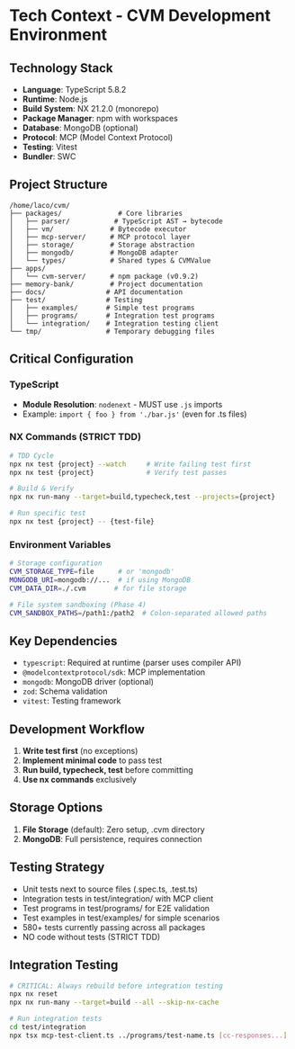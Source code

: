 # Tech Context - CVM Development Environment

## Technology Stack
- **Language**: TypeScript 5.8.2
- **Runtime**: Node.js
- **Build System**: NX 21.2.0 (monorepo)
- **Package Manager**: npm with workspaces
- **Database**: MongoDB (optional)
- **Protocol**: MCP (Model Context Protocol)
- **Testing**: Vitest
- **Bundler**: SWC

## Project Structure
```
/home/laco/cvm/
├── packages/              # Core libraries
│   ├── parser/           # TypeScript AST → bytecode
│   ├── vm/              # Bytecode executor
│   ├── mcp-server/      # MCP protocol layer
│   ├── storage/         # Storage abstraction
│   ├── mongodb/         # MongoDB adapter
│   └── types/           # Shared types & CVMValue
├── apps/
│   └── cvm-server/      # npm package (v0.9.2)
├── memory-bank/         # Project documentation
├── docs/               # API documentation
├── test/               # Testing
│   ├── examples/       # Simple test programs
│   ├── programs/       # Integration test programs
│   └── integration/    # Integration testing client
└── tmp/                # Temporary debugging files
```

## Critical Configuration

### TypeScript
- **Module Resolution**: `nodenext` - MUST use `.js` imports
- Example: `import { foo } from './bar.js'` (even for .ts files)

### NX Commands (STRICT TDD)
```bash
# TDD Cycle
npx nx test {project} --watch     # Write failing test first
npx nx test {project}             # Verify test passes

# Build & Verify
npx nx run-many --target=build,typecheck,test --projects={project}

# Run specific test
npx nx test {project} -- {test-file}
```

### Environment Variables
```bash
# Storage configuration
CVM_STORAGE_TYPE=file      # or 'mongodb'
MONGODB_URI=mongodb://...  # if using MongoDB
CVM_DATA_DIR=./.cvm       # for file storage

# File system sandboxing (Phase 4)
CVM_SANDBOX_PATHS=/path1:/path2  # Colon-separated allowed paths
```

## Key Dependencies
- `typescript`: Required at runtime (parser uses compiler API)
- `@modelcontextprotocol/sdk`: MCP implementation
- `mongodb`: MongoDB driver (optional)
- `zod`: Schema validation
- `vitest`: Testing framework

## Development Workflow
1. **Write test first** (no exceptions)
2. **Implement minimal code** to pass test
3. **Run build, typecheck, test** before committing
4. **Use nx commands** exclusively

## Storage Options
1. **File Storage** (default): Zero setup, .cvm directory
2. **MongoDB**: Full persistence, requires connection

## Testing Strategy
- Unit tests next to source files (.spec.ts, .test.ts)
- Integration tests in test/integration/ with MCP client
- Test programs in test/programs/ for E2E validation  
- Test examples in test/examples/ for simple scenarios
- 580+ tests currently passing across all packages
- NO code without tests (STRICT TDD)

## Integration Testing
```bash
# CRITICAL: Always rebuild before integration testing
npx nx reset
npx nx run-many --target=build --all --skip-nx-cache

# Run integration tests
cd test/integration
npx tsx mcp-test-client.ts ../programs/test-name.ts [cc-responses...]
```